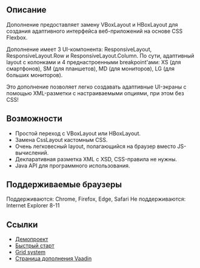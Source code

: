 ## Описание
Дополнение предоставляет замену VBoxLayout и HBoxLayout для создания адаптивного интерфейса веб-приложений на основе CSS Flexbox.

Дополнение имеет 3 UI-компонента: ResponsiveLayout, ResponsiveLayout.Row и ResponsiveLayout.Column. По сути, адаптивный layout с колонками и 4 преднастроенными breakpoint'ами: XS (для смартфонов), SM (для планшетов), MD (для мониторов), LG (для больших мониторов).

Это дополнение позволяет легко создавать адаптивные UI-экраны с помощью XML-разметки с настраиваемыми опциями, при этом без CSS!

## Возможности
- Простой переход с VBoxLayout или HBoxLayout.
- Замена CssLayout кастомным CSS.
- Очень легковесный layout, полагающийся на браузер вместо JS-вычислений.
- Декларативная разметка XML с XSD, CSS-правила не нужны.
- Java API для программного использования.

## Поддерживаемые браузеры
Поддерживаются: Chrome, Firefox, Edge, Safari
Не поддерживаются: Internet Explorer 8-11

## Ссылки
- [Демопроект](https://github.com/strangeway-org/sw-responsive-demo)
- [Быстрый старт](https://github.com/strangeway-org/sw-responsive#quick-start)
- [Grid system](https://github.com/JarekToro/responsive-layout/wiki/The-Grid-System)
- [Страница дополнения Vaadin](https://github.com/JarekToro/responsive-layout)